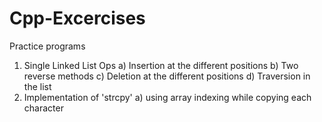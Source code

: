 # Cpp-Excercises
Practice programs

1) Single Linked List Ops
  a) Insertion at the different positions
  b) Two reverse methods
  c) Deletion at the different positions
  d) Traversion in the list
2) Implementation of 'strcpy'
  a) using array indexing while copying each character
